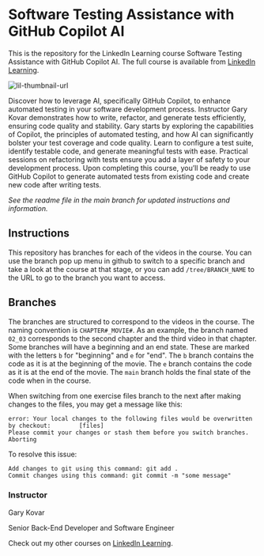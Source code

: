 # Software Testing Assistance with GitHub Copilot AI
This is the repository for the LinkedIn Learning course Software Testing Assistance with GitHub Copilot AI. The full course is available from [LinkedIn Learning][lil-course-url].

![lil-thumbnail-url]

Discover how to leverage AI, specifically GitHub Copilot, to enhance automated testing in your software development process. Instructor Gary Kovar demonstrates how to write, refactor, and generate tests efficiently, ensuring code quality and stability. Gary starts by exploring the capabilities of Copilot, the principles of automated testing, and how AI can significantly bolster your test coverage and code quality. Learn to configure a test suite, identify testable code, and generate meaningful tests with ease. Practical sessions on refactoring with tests ensure you add a layer of safety to your development process. Upon completing this course, you’ll be ready to use GitHub Copilot to generate automated tests from existing code and create new code after writing tests.

_See the readme file in the main branch for updated instructions and information._
## Instructions
This repository has branches for each of the videos in the course. You can use the branch pop up menu in github to switch to a specific branch and take a look at the course at that stage, or you can add `/tree/BRANCH_NAME` to the URL to go to the branch you want to access.

## Branches
The branches are structured to correspond to the videos in the course. The naming convention is `CHAPTER#_MOVIE#`. As an example, the branch named `02_03` corresponds to the second chapter and the third video in that chapter. 
Some branches will have a beginning and an end state. These are marked with the letters `b` for "beginning" and `e` for "end". The `b` branch contains the code as it is at the beginning of the movie. The `e` branch contains the code as it is at the end of the movie. The `main` branch holds the final state of the code when in the course.

When switching from one exercise files branch to the next after making changes to the files, you may get a message like this:

    error: Your local changes to the following files would be overwritten by checkout:        [files]
    Please commit your changes or stash them before you switch branches.
    Aborting

To resolve this issue:
	
    Add changes to git using this command: git add .
	Commit changes using this command: git commit -m "some message"

### Instructor

Gary Kovar

Senior Back-End Developer and Software Engineer                    

Check out my other courses on [LinkedIn Learning](https://www.linkedin.com/learning/instructors/gary-kovar?u=104).


[0]: # (Replace these placeholder URLs with actual course URLs)

[lil-course-url]: https://www.linkedin.com/learning/software-testing-assistance-with-github-copilot-ai
[lil-thumbnail-url]: https://media.licdn.com/dms/image/v2/D560DAQGFjs4Kmb0Kzg/learning-public-crop_675_1200/learning-public-crop_675_1200/0/1724431008438?e=2147483647&v=beta&t=DDT7dUamNhtod1CfmaAd4XM317xt1nmzouoccrmbf5E

